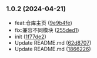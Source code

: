 ## <small>1.0.2 (2024-04-21)</small>

* feat:仓库主页 ([9e9b4fe](https://github.com/chendaleiQ/vite-oss-upload/commit/9e9b4fe))
* fix:兼容不同模块 ([255ded1](https://github.com/chendaleiQ/vite-oss-upload/commit/255ded1))
* init ([1f77de2](https://github.com/chendaleiQ/vite-oss-upload/commit/1f77de2))
* Update README.md ([62d8707](https://github.com/chendaleiQ/vite-oss-upload/commit/62d8707))
* Update README.md ([1866226](https://github.com/chendaleiQ/vite-oss-upload/commit/1866226))



